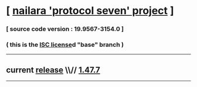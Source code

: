 
# [ [nailara 'protocol seven' project](http://src.nailara.net/) ]

### [ source code version : 19.9567-3154.0 ]

### ( this is the [ISC license](license)d "base" branch )
---
## current [release](https://github.com/anotherlink/nailara/releases) \\\\// [1.47.7](https://github.com/anotherlink/nailara/releases/tag/1.47.7)
---
